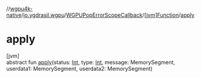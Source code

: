//[wgpu4k-native](../../../../index.md)/[io.ygdrasil.wgpu](../../index.md)/[WGPUPopErrorScopeCallback](../index.md)/[[jvm]Function](index.md)/[apply](apply.md)

# apply

[jvm]\
abstract fun [apply](apply.md)(status: [Int](https://kotlinlang.org/api/core/kotlin-stdlib/kotlin/-int/index.html), type: [Int](https://kotlinlang.org/api/core/kotlin-stdlib/kotlin/-int/index.html), message: MemorySegment, userdata1: MemorySegment, userdata2: MemorySegment)